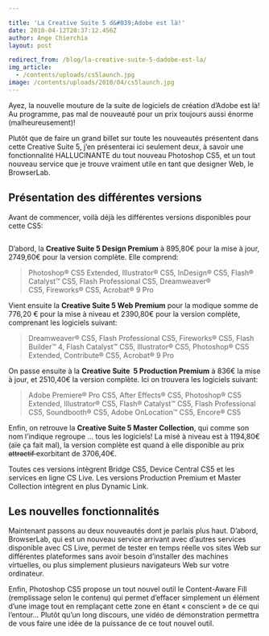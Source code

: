 ```yaml
---

title: 'La Creative Suite 5 d&#039;Adobe est là!'
date: 2010-04-12T20:37:12.456Z
author: Ange Chierchia
layout: post

redirect_from: /blog/la-creative-suite-5-dadobe-est-la/
img_article:
  - /contents/uploads/cs5launch.jpg
image: /contents/uploads/2010/04/cs5launch.jpg
---
```

Ayez, la nouvelle mouture de la suite de logiciels de création d&rsquo;Adobe est là! Au programme, pas mal de nouveauté pour un prix toujours aussi énorme (malheureusement)!<!--more-->

Plutôt que de faire un grand billet sur toute les nouveautés présentent dans cette Creative Suite 5, j&rsquo;en présenterai ici seulement deux, à savoir une fonctionnalité HALLUCINANTE du tout nouveau Photoshop CS5, et un tout nouveau service que je trouve vraiment utile en tant que designer Web, le BrowserLab.

## Présentation des différentes versions

Avant de commencer, voilà déjà les différentes versions disponibles pour cette CS5:

<div>
  <a href="http://i1.wp.com/chierchia.fr/site/wp-content/uploads/cs5packs.jpg"><img class="aligncenter size-full wp-image-655" title="cs5packs" src="http://i1.wp.com/chierchia.fr/site/wp-content/uploads/cs5packs.jpg?resize=660%2C174" alt="" data-recalc-dims="1" /></a>
</div>

D&rsquo;abord, la **Creative Suite 5 Design Premium** à 895,80€ pour la mise à jour, 2749,60€ pour la version complète. Elle comprend:

> Photoshop® CS5 Extended, Illustrator® CS5, InDesign® CS5, Flash® Catalyst™ CS5, Flash Professional CS5, Dreamweaver® CS5, Fireworks® CS5, Acrobat® 9 Pro

Vient ensuite la **Creative Suite 5 Web Premium** pour la modique somme de 776,20 € pour la mise à niveau et 2390,80€ pour la version complète, comprenant les logiciels suivant:

> Dreamweaver® CS5, Flash Professional CS5, Fireworks® CS5, Flash Builder™ 4, Flash Catalyst™ CS5, Illustrator® CS5, Photoshop® CS5 Extended, Contribute® CS5, Acrobat® 9 Pro

On passe ensuite à la **Creative Suite  5 Production Premium** à 836€ la mise à jour, et 2510,40€ la version complète. Ici on trouvera les logiciels suivant:

> Adobe Premiere® Pro CS5, After Effects® CS5, Photoshop® CS5 Extended, Illustrator® CS5, Flash® Catalyst™ CS5, Flash Professional CS5, Soundbooth® CS5, Adobe OnLocation™ CS5, Encore® CS5

Enfin, on retrouve la **Creative Suite 5 Master Collection**, qui comme son nom l&rsquo;indique regroupe &#8230; tous les logiciels! La misé à niveau est à 1194,80€ (aïe ça fait mal), la version complète est quand à elle disponible au prix <span style="text-decoration: line-through;">attractif </span>exorbitant de 3706,40€.

Toutes ces versions intègrent Bridge CS5, Device Central CS5 et les services en ligne CS Live. Les versions Production Premium et Master Collection intègrent en plus Dynamic Link.

## Les nouvelles fonctionnalités

Maintenant passons au deux nouveautés dont je parlais plus haut. D&rsquo;abord, BrowserLab, qui est un nouveau service arrivant avec d&rsquo;autres services disponible avec CS Live, permet de tester en temps réelle vos sites Web sur différentes plateformes sans avoir besoin d&rsquo;installer des machines virtuelles, ou plus simplement plusieurs navigateurs Web sur votre ordinateur.

Enfin, Photoshop CS5 propose un tout nouvel outil le Content-Aware Fill (remplissage selon le contenu) qui permet d&rsquo;effacer simplement un élément d&rsquo;une image tout en remplaçant cette zone en étant &laquo;&nbsp;conscient&nbsp;&raquo; de ce qui l&rsquo;entour&#8230; Plutôt qu&rsquo;un long discours, une vidéo de démonstration permettra de vous faire une idée de la puissance de ce tout nouvel outil.

<div>
</div>